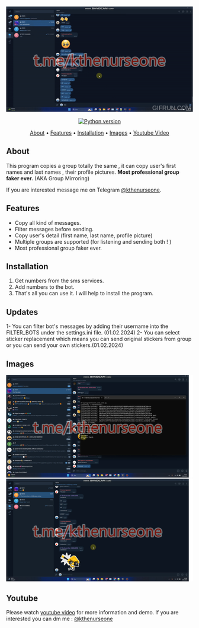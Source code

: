 <p align="center"><a href="https://youtu.be/1W7tYeNpMNw" target="_blank"><img src="https://raw.githubusercontent.com/kthenurseone/telegram_group_copier/main/telegram_group_copier.gif"></a></p>

<p align="center">
    <a href="https://www.python.org/downloads/release/python-380/"><img src="https://img.shields.io/badge/python-3.8-blue.svg?style=plastic" alt="Python version"></a>
</p>

<p align="center">
  <a href="#about">About</a>
  •
  <a href="#features">Features</a>
  •
  <a href="#installation">Installation</a>
  •
  <a href="#images">Images</a>
  •
  <a href="#youtube">Youtube Video</a>
</p>

## About
This program copies a group totally the same , it can copy user's first names and last names , their profile pictures.
**Most professional group faker ever.** (AKA Group Mirroring)

If you are interested message me on Telegram [@kthenurseone](https://t.me/kthenurseone). 

## Features
- Copy all kind of messages.
- Filter messages before sending.
- Copy user's detail (first name, last name, profile picture)
- Multiple groups are supported (for listening and sending both ! )
- Most professional group faker ever.



## Installation
1) Get numbers from the sms services.
2) Add numbers to the bot.
3) That's all you can use it.
I will help to install the program.

## Updates
1- You can filter bot's messages by adding their username into the FILTER_BOTS under the settings.ini file. (01.02.2024)
2- You can select sticker replacement which means you can send original stickers from group or you can send your own stickers.(01.02.2024)



## Images
![telegram_group_copier](https://github.com/kthenurseone/telegram_group_copier/blob/main/1.png?raw=true)
![telegram_group_copier](https://github.com/kthenurseone/telegram_group_copier/blob/main/2.png?raw=true)



## Youtube
Please watch [youtube video](https://youtu.be/1W7tYeNpMNw) for more information and demo. If you are interested you can dm me : [@kthenurseone](https://t.me/kthenurseone)

